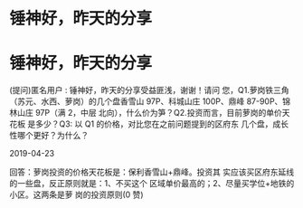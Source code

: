 # 锤神好，昨天的分享

# 锤神好，昨天的分享

(提问)匿名用户 : 锤神好，昨天的分享受益匪浅，谢谢！请问 您，Q1.萝岗铁三角（苏元、水西、萝岗）的几个盘香雪山 97P、科城山庄 100P、鼎峰 87-90P、锦林山庄 97P（满 2，中层 北向），什么价为笋？Q2.投资而言，目前萝岗的单价天花板 是多少？Q3: 以 Q1 的价格，对比您在之前问题提到的区府东 几个盘，成长性哪个更好？为什么？

2019-04-23

回答：萝岗投资的价格天花板是：保利香雪山+鼎峰。投资其 实应该买区府东延线的一些盘，反正原则就是：1、不买这个 区域单价最高的；2、尽量买学位+地铁的小区。这两条是萝 岗的投资原则(0 赞)